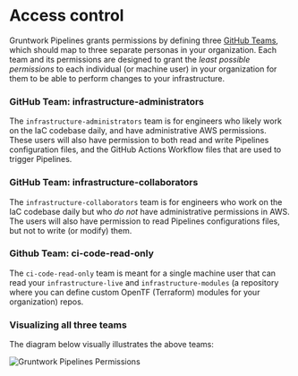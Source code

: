 # Access control

Gruntwork Pipelines grants permissions by defining three [GitHub Teams](https://docs.github.com/en/organizations/organizing-members-into-teams/about-teams), which should map to three separate personas in your organization. Each team and its permissions are designed to grant the _least possible permissions_ to each individual (or machine user) in your organization for them to be able to perform changes to your infrastructure.

### GitHub Team: infrastructure-administrators

The `infrastructure-administrators` team is for engineers who likely work on the IaC codebase daily, and  have administrative AWS permissions. These users will also have permission to both read and write Pipelines configuration files, and the GitHub Actions Workflow files that are used to trigger Pipelines.

### GitHub Team: infrastructure-collaborators

The `infrastructure-collaborators` team is for engineers who work on the IaC codebase daily but who _do not_ have administrative permissions in AWS. The users will also have permission to read Pipelines configurations files, but not to write (or modify) them.

### Github Team: ci-code-read-only

 The `ci-code-read-only` team is meant for a single machine user that can read your `infrastructure-live` and `infrastructure-modules` (a repository where you can define custom OpenTF (Terraform) modules for your organization) repos.

### Visualizing all three teams

The diagram below visually illustrates the above teams:

![Gruntwork Pipelines Permissions](/img/pipelines/how-it-works/pipelines_security.png)


<!-- ##DOCS-SOURCER-START
{
  "sourcePlugin": "local-copier",
  "hash": "cc2156ba0900f36e4c1829ebc0ac5f31"
}
##DOCS-SOURCER-END -->
